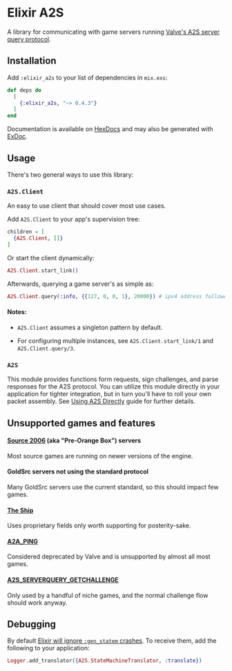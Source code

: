 # Elixir A2S
A library for communicating with game servers running [Valve's A2S server query protocol](https://developer.valvesoftware.com/wiki/Server_queries).

## Installation
Add `:elixir_a2s` to your list of dependencies in `mix.exs`:

```elixir
def deps do
  [
    {:elixir_a2s, "~> 0.4.3"}
  ]
end
```

Documentation is available on [HexDocs](https://hexdocs.pm/elixir_a2s/readme.html) and may also be generated with [ExDoc](https://github.com/elixir-lang/ex_doc).

## Usage
There's two general ways to use this library:

### `A2S.Client`
An easy to use client that should cover most use cases.

Add `A2S.Client` to your app's supervision tree:
```elixir
children = [
  {A2S.Client, []}
]
```
Or start the client dynamically: 
```elixir
A2S.Client.start_link()
```

Afterwards, querying a game server's as simple as:
```elixir
A2S.Client.query(:info, {{127, 0, 0, 1}, 20000}) # ipv4 address followed by the query port
```

#### Notes:
* `A2S.Client` assumes a singleton pattern by default.

* For configuring multiple instances, see `A2S.Client.start_link/1` and `A2S.Client.query/3`.

### `A2S`
This module provides functions form requests, sign challenges, and parse responses for the A2S protocol. You can utilize this module directly in your application for tighter integration, but in turn you'll have to roll your own packet assembly. See [Using A2S Directly](pages/using-a2s-directly.md) guide for further details.

## Unsupported games and features

#### [Source 2006](https://en.wikipedia.org/wiki/Source_(game_engine)#Source_2006) (aka "Pre-Orange Box") servers
Most source games are running on newer versions of the engine.

#### GoldSrc servers not using the standard protocol
Many GoldSrc servers use the current standard, so this should impact few games.

#### [The Ship](https://steamcharts.com/app/2400)
Uses proprietary fields only worth supporting for posterity-sake.

#### [A2A_PING](https://developer.valvesoftware.com/wiki/Server_queries#A2A_PING)
Considered deprecated by Valve and is unsupported by almost all most games.

#### [A2S_SERVERQUERY_GETCHALLENGE](https://developer.valvesoftware.com/wiki/Server_queries#A2S_SERVERQUERY_GETCHALLENGE)
Only used by a handful of niche games, and the normal challenge flow should work anyway.

## Debugging
By default [Elixir will ignore `:gen_statem` crashes](https://elixirforum.com/t/why-does-logger-translator-ignore-gen-statem-reports/37418). To receive them, add the following to your application:
```elixir
Logger.add_translator({A2S.StateMachineTranslator, :translate})
```
